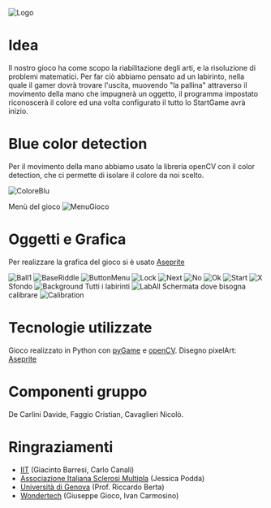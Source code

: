 ![Logo](https://github.com/StartGame-PCTO/Game/blob/main/Image/Logo.png)
# Idea
Il nostro gioco ha come scopo la riabilitazione degli arti, e la risoluzione di problemi matematici. Per far ciò abbiamo pensato ad un labirinto, nella quale il gamer dovrà trovare l'uscita, muovendo "la pallina" attraverso il movimento della mano che impugnerà un oggetto, il programma impostato riconoscerà il colore ed una volta configurato il tutto lo StartGame avrà inizio. 



# Blue color detection
Per il movimento della mano abbiamo usato la libreria openCV con il color detection, che ci permette di isolare il colore da noi scelto.

![ColoreBlu](https://github.com/NameNotFound-PCTO/Game/blob/main/code/color_dect_blue.jpeg)

Menù del gioco
![MenuGioco](https://github.com/StartGame-PCTO/Game/blob/main/Image/Menu.png)

#  Oggetti e Grafica  
Per realizzare la grafica del gioco si è usato [Aseprite](https://www.aseprite.org/)

![Ball1](https://github.com/StartGame-PCTO/Game/blob/main/Image/Ball1.png)
![BaseRiddle](https://github.com/StartGame-PCTO/Game/blob/main/Image/BaseRiddle.png)
![ButtonMenu](https://github.com/StartGame-PCTO/Game/blob/main/Image/ButtonMenu.png)
![Lock](https://github.com/StartGame-PCTO/Game/blob/main/Image/Lock.png)
![Next](https://github.com/StartGame-PCTO/Game/blob/main/Image/Next.png)
![No](https://github.com/StartGame-PCTO/Game/blob/main/Image/No.png)
![Ok](https://github.com/StartGame-PCTO/Game/blob/main/Image/Ok.png)
![Start](https://github.com/StartGame-PCTO/Game/blob/main/Image/Start.png)
![X](https://github.com/StartGame-PCTO/Game/blob/main/Image/X.png)
Sfondo
![Background](https://github.com/StartGame-PCTO/Game/blob/main/Image/Background.png)
Tutti i labirinti
![LabAll](https://github.com/StartGame-PCTO/Game/blob/main/Image/LabAll.png)
Schermata dove bisogna calibrare
![Calibration](https://github.com/StartGame-PCTO/Game/blob/main/Image/Calibration.png)



# Tecnologie utilizzate
Gioco realizzato in Python con [pyGame](https://www.pygame.org/news) e [openCV](https://opencv.org).
Disegno pixelArt: [Aseprite](https://www.aseprite.org)


# Componenti gruppo
De Carlini Davide, Faggio Cristian, Cavaglieri Nicolò.

# Ringraziamenti
* [IIT](https://www.iit.it) (Giacinto Barresi, Carlo Canali)
* [Associazione Italiana Sclerosi Multipla](https://www.aism.it) (Jessica Podda)
* [Università di Genova](https://unige.it/it/) (Prof. Riccardo Berta)
* [Wondertech](http://www.wondertechweb.com) (Giuseppe Gioco, Ivan Carmosino)

